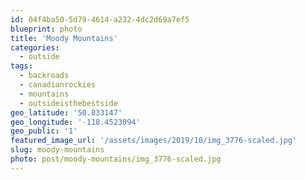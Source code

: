 ```yaml
---
id: 04f4ba50-5d79-4614-a232-4dc2d69a7ef5
blueprint: photo
title: 'Moody Mountains'
categories:
  - outside
tags:
  - backroads
  - canadianrockies
  - mountains
  - outsideisthebestside
geo_latitude: '50.833147'
geo_longitude: '-118.4523094'
geo_public: '1'
featured_image_url: '/assets/images/2019/10/img_3776-scaled.jpg'
slug: moody-mountains
photo: post/moody-mountains/img_3776-scaled.jpg
---
```

<p><!-- wp:image {"id":674} --></p>
<figure class="wp-block-image"><img src="/assets/images/2019/10/img_3776.jpg" alt="" class="wp-image-674"/></figure>
<p><!-- /wp:image --></p>
